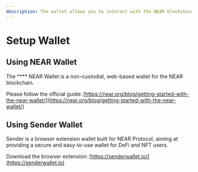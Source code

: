 ```yaml
---
description: The wallet allows you to interact with the NEAR blockchain
---
```


# Setup Wallet

## **Using** NEAR Wallet

The **** NEAR Wallet is a non-custodial, web-based wallet for the NEAR blockchain.&#x20;

Please follow the official guide: [https://near.org/blog/getting-started-with-the-near-wallet/](https://near.org/blog/getting-started-with-the-near-wallet/)

## **Using Sender Wallet**

Sender is a browser extension wallet built for NEAR Protocol, aiming at providing a secure and easy-to-use wallet for DeFi and NFT users.&#x20;

Download the browser extension: [https://senderwallet.io/](https://senderwallet.io)
